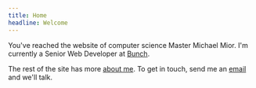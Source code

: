 ```yaml
---
title: Home
headline: Welcome
---
```

You've reached the website of computer science Master Michael Mior. I'm currently a Senior Web Developer at [Bunch](http://www.joinbunch.com/).

The rest of the site has more [about me](/about/).
To get in touch, send me an [email](mailto:&#109;&#105;&#099;&#104;&#097;&#101;&#108;&#064;&#109;&#105;&#111;&#114;&#046;&#099;&#097;) and we'll talk.
